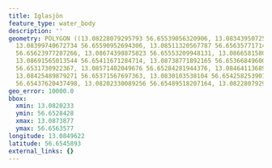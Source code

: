 ```yaml
---
title: Iglasjön
feature_type: water_body
description: ''
geometry: POLYGON ((13.08228079295793 56.65539056320906, 13.08343950725298 56.65536697377902,
  13.08399740672734 56.65590952694306, 13.08511320567787 56.65635771714613, 13.08579985118581
  56.65623977287266, 13.08674398875823 56.65553209948131, 13.08665815807007 56.65484800257638,
  13.08691565013544 56.65411671284714, 13.08738771892165 56.65366849600182, 13.08682981944728
  56.6531730922367, 13.08571402049676 56.65284281944376, 13.08464113689076 56.65289000144831,
  13.08425489879271 56.65371567697363, 13.0830103538104 56.65425825390173, 13.0822378776143
  56.65437620437498, 13.08202330089256 56.65489518207164, 13.08228079295793 56.65539056320906))
geo_error: 10000.0
bbox:
  xmin: 13.0820233
  ymin: 56.6528428
  xmax: 13.0873877
  ymax: 56.6563577
longitude: 13.0849622
latitude: 56.6545893
external_links: {}
---
```

